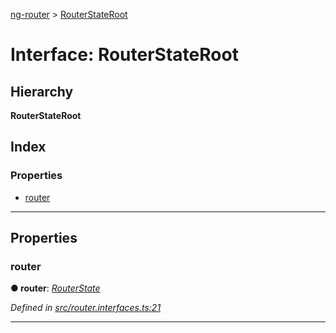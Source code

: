 [ng-router](../README.md) > [RouterStateRoot](../interfaces/routerstateroot.md)

# Interface: RouterStateRoot

## Hierarchy

**RouterStateRoot**

## Index

### Properties

* [router](routerstateroot.md#router)

---

## Properties

<a id="router"></a>

###  router

**● router**: *[RouterState](routerstate.md)*

*Defined in [src/router.interfaces.ts:21](https://github.com/salsita/ng-modules/blob/34a93e1/libs/ng-router/src/router.interfaces.ts#L21)*

___

